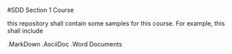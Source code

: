 #SDD Section 1 Course 

this repository shall contain some samples for this course. For example, this shall include

.MarkDown
.AsciiDoc
.Word Documents 
